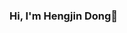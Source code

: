 ### Hi, I'm Hengjin Dong👋 <a href="dhj5252.github.io"></a>

<!-- - 🔭 I am currently a fresh Master's student at Shenzhen University.
- 🌱 I am currently learning about the front-end.
- 💬 Communicate with me about **Vim Vue & Python**
- 📫 You can get in touch wih me by email: hengjindong4@gmail.com. -->
<!-- - ⚡ Fun fact: Big Fan of the :zap: emoji -->
